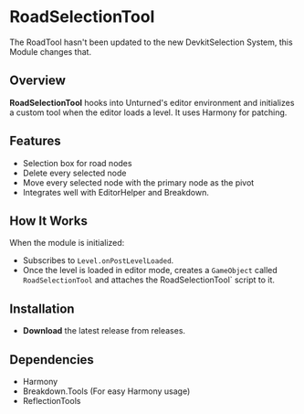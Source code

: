 # RoadSelectionTool

The RoadTool hasn't been updated to the new DevkitSelection System, this Module changes that.

## Overview

**RoadSelectionTool** hooks into Unturned's editor environment and initializes a custom tool when the editor loads a level. It uses Harmony for patching.

## Features

- Selection box for road nodes
- Delete every selected node
- Move every selected node with the primary node as the pivot
- Integrates well with EditorHelper and Breakdown.

## How It Works

When the module is initialized:
- Subscribes to `Level.onPostLevelLoaded`.
- Once the level is loaded in editor mode, creates a `GameObject` called `RoadSelectionTool` and attaches the  RoadSelectionTool` script to it.

## Installation

- **Download** the latest release from releases. 

## Dependencies

- Harmony
- Breakdown.Tools (For easy Harmony usage)
- ReflectionTools
